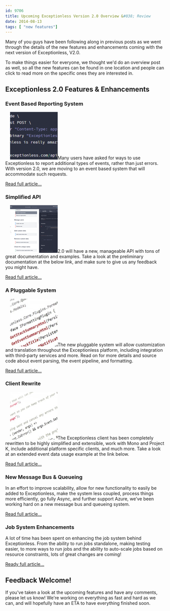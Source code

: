 ```yaml
---
id: 9706
title: Upcoming Exceptionless Version 2.0 Overview &#038; Review
date: 2014-08-13
tags: [ "new features"]
---
```

Many of you guys have been following along in previous posts as we went through the details of the new features and enhancements coming with the next version of Exceptionless, V2.0.

To make things easier for everyone, we thought we'd do an overview post as well, so all the new features can be found in one location and people can click to read more on the specific ones they are interested in.<!--more-->

## Exceptionless 2.0 Features & Enhancements

### Event Based Reporting System

[<img loading="lazy" style="margin-left:15px;" class="alignright wp-image-8588 size-thumbnail" src="/assets/ex-curl-150x150.png" alt="Post Event Exceptionless" width="150" height="150" data-id="8588" />](/assets/ex-curl.png)Many users have asked for ways to use Exceptionless to report additional types of events, rather than just errors. With version 2.0, we are moving to an event based system that will accommodate such requests.

[Read full article&#8230;](/event-based-reporting-system-coming-version-2-0/ "Event Based Reporting System Coming in Version 2.0")

### Simplified API

[<img loading="lazy" style="margin-left:15px;" class="alignright wp-image-9028 size-thumbnail" src="/assets/Screen-shot-2014-06-11-at-5.20.44-PM-150x150.png" alt="Exceptionless API Documentation" width="150" height="150" data-id="9028" />](/assets/Screen-shot-2014-06-11-at-5.20.44-PM.png)2.0 will have a new, manageable API with tons of great documentation and examples. Take a look at the preliminary documentation at the below link, and make sure to give us any feedback you might have.

[Read full article&#8230;](/upcoming-exceptionless-2-0-simplified-api/ "More from the Upcoming Exceptionless 2.0: Simplified API")

### A Pluggable System

[<img loading="lazy" style="margin-left:15px;" class="alignright wp-image-9075 size-thumbnail" src="/assets/pluggable-system-150x150.jpg" alt="Pluggable System" width="150" height="150" data-id="9075" />](/assets/pluggable-system.jpg)The new pluggable system will allow customization and translation throughout the Exceptionless platform, including integration with third-party services and more. Read on for more details and source code about event parsing, the event pipeline, and formatting.

[Read full article&#8230;](/coming-exceptionless-2-0-pluggable-system/ "Coming in Exceptionless 2.0 – A Pluggable System")

### Client Rewrite

[<img loading="lazy" style="margin-left:15px;" class="alignright wp-image-9099 size-thumbnail" src="/assets/new-client-header-150x150.jpg" alt="new-client-header" width="150" height="150" data-id="9099" />](/assets/new-client-header.jpg)The Exceptionless client has been completely rewritten to be highly simplified and extensible, work with Mono and Project K, include additional platform specific clients, and much more. Take a look at an extended event data usage example at the link below.

[Read full article&#8230;](/exceptionless-2-0-client-rewrite-sneak-peek-usage-example/ "Exceptionless 2.0 Client Rewrite Sneak Peek Usage Example")

### New Message Bus & Queueing

In an effort to improve scalability, allow for new functionality to easily be added to Exceptionless, make the system less coupled, process things more efficiently, go fully Async, and further support Azure, we’ve been working hard on a new message bus and queueing system.

[Read full article&#8230;](/version-2-0s-new-message-bus-queueing-systems/ "Version 2.0′s New Message Bus and Queueing Systems")

### Job System Enhancements

A lot of time has been spent on enhancing the job system behind Exceptionless. From the ability to run jobs standalone, making testing easier, to more ways to run jobs and the ability to auto-scale jobs based on resource constraints, lots of great changes are coming!

[Ready full article&#8230;](/job-system-enhancements-version-2s-got-em/ "Job System Enhancements – Version 2′s Got Em!")

## Feedback Welcome!

If you've taken a look at the upcoming features and have any comments, please let us know! We're working on everything as fast and hard as we can, and will hopefully have an ETA to have everything finished soon.
